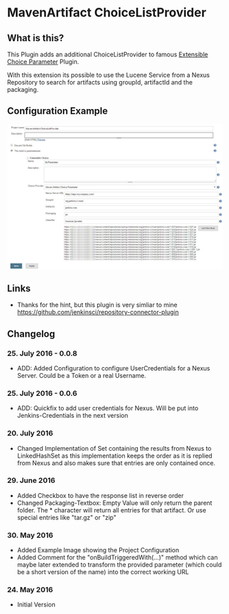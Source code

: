 # MavenArtifact ChoiceListProvider
## What is this?
This Plugin adds an additional ChoiceListProvider to famous <a href="https://wiki.jenkins-ci.org/display/JENKINS/Extensible+Choice+Parameter+plugin">Extensible Choice Parameter</a> Plugin.

With this extension its possible to use the Lucene Service from a Nexus Repository to search for artifacts using groupId, artifactId and the packaging.
## Configuration Example
![Alt text](/src/site/resources/project-config-1.jpg?raw=true "Example Project Configuration")

## Links
* Thanks for the hint, but this plugin is very simliar to mine https://github.com/jenkinsci/repository-connector-plugin
## Changelog
### 25. July 2016 - 0.0.8
* ADD: Added Configuration to configure UserCredentials for a Nexus Server. Could be a Token or a real Username.

### 25. July 2016 - 0.0.6
* ADD: Quickfix to add user credentials for Nexus. Will be put into Jenkins-Credentials in the next version

### 20. July 2016
* Changed Implementation of Set containing the results from Nexus to LinkedHashSet as this implementation keeps the order as it is replied from Nexus and also makes sure that entries are only contained once.

### 29. June 2016
* Added Checkbox to have the response list in reverse order
* Changed Packaging-Textbox: Empty Value will only return the parent folder. The * character will return all entries for that artifact. Or use special entries like "tar.gz" or "zip" 

### 30. May 2016
* Added Example Image showing the Project Configuration
* Added Comment for the "onBuildTriggeredWith(...)" method which can maybe later extended to transform the provided parameter (which could be a short version of the name) into the correct working URL


### 24. May 2016
* Initial Version
